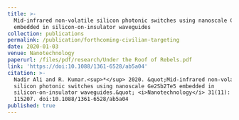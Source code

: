 ```yaml
---
title: >-
  Mid-infrared non-volatile silicon photonic switches using nanoscale Ge2Sb2Te5
  embedded in silicon-on-insulator waveguides
collection: publications
permalink: /publication/forthcoming-civilian-targeting
date: 2020-01-03
venue: Nanotechnology
paperurl: /files/pdf/research/Under the Roof of Rebels.pdf
link: 'https://doi:10.1088/1361-6528/ab5a04'
citation: >-
  Nadir Ali and R. Kumar.<sup>*</sup> 2020. &quot;Mid-infrared non-volatile
  silicon photonic switches using nanoscale Ge2Sb2Te5 embedded in
  silicon-on-insulator waveguides.&quot; <i>Nanotechnology</i> 31(11): p.
  115207. doi:10.1088/1361-6528/ab5a04
published: true
---
```

